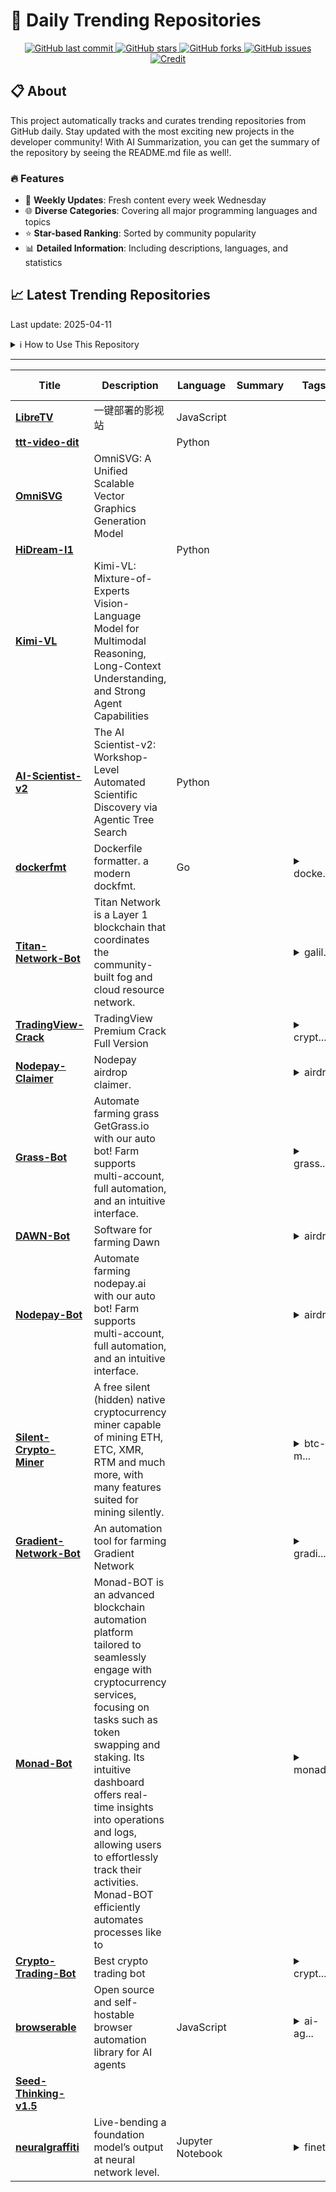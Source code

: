 # 🌟 Daily Trending Repositories

<div align="center">
<a href="https://github.com/marc-ko/daily-trending-repo/commits/main">
    <img src="https://img.shields.io/github/last-commit/marc-ko/daily-trending-repo" alt="GitHub last commit" />
</a>

<a href="https://github.com/marc-ko/daily-trending-repo/stargazers">
    <img src="https://img.shields.io/github/stars/marc-ko/daily-trending-repo" alt="GitHub stars" />
</a>
<a href="https://github.com/marc-ko/daily-trending-repo/network/members">
    <img src="https://img.shields.io/github/forks/marc-ko/daily-trending-repo" alt="GitHub forks" />
</a>
<a href="https://github.com/marc-ko/daily-trending-repo/issues">
    <img src="https://img.shields.io/github/issues/marc-ko/daily-trending-repo" alt="GitHub issues" />
</a>
<a alt="credit" href="https://github.com/zezhishao/DailyArXiv">
 <img src="https://img.shields.io/badge/credit%20-%20Idea%20From%20This%20Repo-blue" alt="Credit">
</a>
</div>

## 📋 About

This project automatically tracks and curates trending repositories from GitHub daily. Stay updated with the most exciting new projects in the developer community! With AI Summarization, you can get the summary of the repository by seeing the README.md file as well!.

### 🔥 Features

- 🔄 **Weekly Updates**: Fresh content every week Wednesday
- 🌐 **Diverse Categories**: Covering all major programming languages and topics
- ⭐ **Star-based Ranking**: Sorted by community popularity
- 📊 **Detailed Information**: Including descriptions, languages, and statistics

## 📈 Latest Trending Repositories

Last update: 2025-04-11

<details>
<summary>ℹ️ How to Use This Repository</summary>

1. **Star & Watch**: Click the 'Star' and 'Watch' buttons to receive weekly email notifications
2. **Browse**: Explore trending repositories organized by popularity
3. **Contribute**: Feel free to open issues or suggest improvements

</details>

---

| **Title** | **Description** | **Language** | **Summary** | **Tags** | **Stars Count** |
| --- | --- | --- | --- | --- | --- |
| **[LibreTV](https://github.com/bestZwei/LibreTV)** | 一键部署的影视站 | JavaScript |  |  | 1069 |
| **[ttt-video-dit](https://github.com/test-time-training/ttt-video-dit)** |  | Python |  |  | 937 |
| **[OmniSVG](https://github.com/OmniSVG/OmniSVG)** | OmniSVG: A Unified Scalable Vector Graphics Generation Model |  |  |  | 638 |
| **[HiDream-I1](https://github.com/HiDream-ai/HiDream-I1)** |  | Python |  |  | 513 |
| **[Kimi-VL](https://github.com/MoonshotAI/Kimi-VL)** | Kimi-VL: Mixture-of-Experts Vision-Language Model for Multimodal Reasoning, Long-Context Understanding, and Strong Agent Capabilities |  |  |  | 393 |
| **[AI-Scientist-v2](https://github.com/SakanaAI/AI-Scientist-v2)** | The AI Scientist-v2: Workshop-Level Automated Scientific Discovery via Agentic Tree Search | Python |  |  | 380 |
| **[dockerfmt](https://github.com/reteps/dockerfmt)** | Dockerfile formatter. a modern dockfmt. | Go |  | <details><summary>docke...</summary><p>dockerfile, formatter</p></details> | 352 |
| **[Titan-Network-Bot](https://github.com/parmarmkkk/Titan-Network-Bot)** | Titan Network is a Layer 1 blockchain that coordinates the community-built fog and cloud resource network. |  |  | <details><summary>galil...</summary><p>galileo-testnet, titan-farmer, titan-galileo, titan-multifarmer, titan-network, titan-network-autofarm, titan-network-bot, titan-network-botminer, titan-network-farmer, titan-network-miner, titan-network-mining, titan-network-multifarmer, titan-network-multireger, titan-network-reger, titan-network-software, titan-network-tnt3, titan-network-tnt4, titan-software</p></details> | 330 |
| **[TradingView-Crack](https://github.com/KanadeS2/TradingView-Crack)** | TradingView Premium Crack Full Version |  |  | <details><summary>crypt...</summary><p>crypto, download-crack-tradingview, download-premium-tradingview, free-tradingview-pro-account, trading-software, trading-view, trading-view-free, tradingbot, tradingview, tradingview-app, tradingview-chart, tradingview-crack, tradingview-crack-download, tradingview-download-on-pc, tradingview-free-premium, tradingview-full-crack, tradingview-premium, tradingview-premium-free, tradingview-script</p></details> | 330 |
| **[Nodepay-Claimer](https://github.com/378473837/Nodepay-Claimer)** | Nodepay airdrop claimer. |  |  | <details><summary>airdr...</summary><p>airdrop, crypto-bot, nodepay, nodepay-ai, nodepay-airdrop, nodepay-airdrop-bot, nodepay-airdrop-claimer, nodepay-autofarm, nodepay-bot, nodepay-claimer, nodepay-claimer-airdrop, nodepay-crypto, nodepay-farmer, nodepay-miner, nodepay-mining-bot, nodepay-multifarmer, nodepay-multireger, nodepay-reger</p></details> | 330 |
| **[Grass-Bot](https://github.com/A2YoRha/Grass-Bot)** | Automate farming grass GetGrass.io with our auto bot! Farm supports multi-account, full automation, and an intuitive interface. |  |  | <details><summary>grass...</summary><p>grass, grass-airdrop, grass-airdrop-bot, grass-autofarm, grass-autofarming-software, grass-bot, grass-crypto, grass-crypto-mining, grass-miner, grass-mining, grass-mining-bot, grass-multifarmer, grass-reger</p></details> | 330 |
| **[DAWN-Bot](https://github.com/A2YoRha/DAWN-Bot)** | Software for farming Dawn |  |  | <details><summary>airdr...</summary><p>airdrop, airdrop-claim-bot, airdrop-farm, blockchain, crypto, dawn-autofarm, dawn-bot, dawn-crypto, dawn-crypto-workflow, dawn-extension-bot, dawn-farmer, dawn-miner, dawn-multifarmer, dawn-multireger, dawn-multiwallet, dawn-reger</p></details> | 329 |
| **[Nodepay-Bot](https://github.com/PaznerEater/Nodepay-Bot)** | Automate farming nodepay.ai with our auto bot! Farm supports multi-account, full automation, and an intuitive interface. |  |  | <details><summary>airdr...</summary><p>airdrop, app-nodepay-extension, crypto, crypto-bot, nodepay, nodepay-ai, nodepay-airdrop, nodepay-airdrop-bot, nodepay-autofarm, nodepay-bot, nodepay-crypto, nodepay-extension-bot, nodepay-farmer, nodepay-miner, nodepay-mining-bot, nodepay-multifarmer, nodepay-multireger, nodepay-reger</p></details> | 329 |
| **[Silent-Crypto-Miner](https://github.com/Ravizer/Silent-Crypto-Miner)** | A free silent (hidden) native cryptocurrency miner capable of mining ETH, ETC, XMR, RTM and much more, with many features suited for mining silently. |  |  | <details><summary>btc-m...</summary><p>btc-miner, crypto, crypto-miner-download, crypto-mining, crypto-tools, cryptocurrency, download-miner-cryptocurrency, eth-miner, free-miner-2025, miner-crypto, miner-crypto-download, miner-crypto-free, miner-cryptocurrency, miner-download, mining, nicehash-miner, silent-crypto-miner, silent-crypto-miner-builder-download, silent-crypto-miner-download, xmr-miner</p></details> | 329 |
| **[Gradient-Network-Bot](https://github.com/ammar122-web/Gradient-Network-Bot)** | An automation tool for farming Gradient Network |  |  | <details><summary>gradi...</summary><p>gradient-miner, gradient-network, gradient-network-airdrop, gradient-network-auto-registration, gradient-network-autofarm, gradient-network-autofarming, gradient-network-automatic-registration, gradient-network-autoregistration, gradient-network-bot, gradient-network-extension, gradient-network-miner, gradient-network-mining, gradient-network-software, gradient-network-tool</p></details> | 329 |
| **[Monad-Bot](https://github.com/Rusher-spec/Monad-Bot)** | Monad-BOT is an advanced blockchain automation platform tailored to seamlessly engage with cryptocurrency services, focusing on tasks such as token swapping and staking. Its intuitive dashboard offers real-time insights into operations and logs, allowing users to effortlessly track their activities. Monad-BOT efficiently automates processes like to |  |  | <details><summary>monad...</summary><p>monad, monad-airdrop, monad-airdrop-access, monad-autom, monad-automation, monad-bot, monad-chain, monad-crypto-airdrop, monad-crypto-event-launch, monad-decentralized, monad-network, monad-score, monad-script, monad-soft, monad-testnet, monad-token-earnings, monad-tool, monad-types</p></details> | 308 |
| **[Crypto-Trading-Bot](https://github.com/Capixabao/Crypto-Trading-Bot)** | Best crypto trading bot |  |  | <details><summary>crypt...</summary><p>crypto-bot, crypto-cyrrency-bot, crypto-token, crypto-tool, crypto-tool-2025, crypto-tools, crypto-trading, tokens, trading, trading-algorithms, trading-bot, trading-software, trading-strategies, trading-strategy, tradingbot</p></details> | 308 |
| **[browserable](https://github.com/browserable/browserable)** | Open source and self-hostable browser automation library for AI agents | JavaScript |  | <details><summary>ai-ag...</summary><p>ai-agents, ai-tools, browser-automation, javascript, playwright</p></details> | 288 |
| **[Seed-Thinking-v1.5](https://github.com/ByteDance-Seed/Seed-Thinking-v1.5)** |  |  |  |  | 265 |
| **[neuralgraffiti](https://github.com/babycommando/neuralgraffiti)** | Live-bending a foundation model’s output at neural network level. | Jupyter Notebook |  | <details><summary>finet...</summary><p>finetuning, liquid-neural-networks, llm, neural-network, pytorch, self-attention, transformers</p></details> | 228 |


